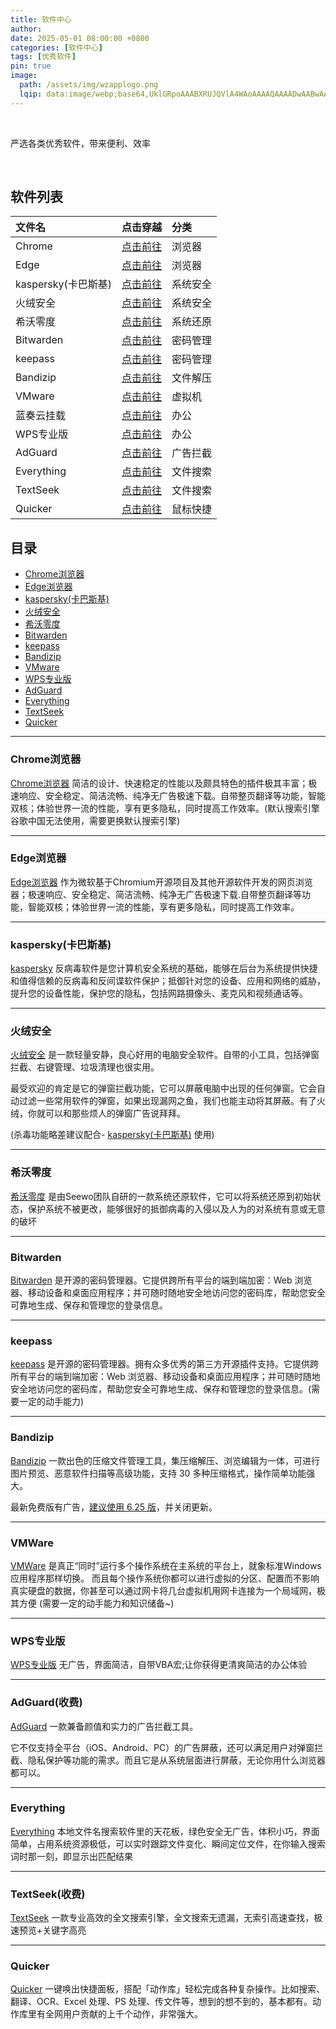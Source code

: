 ```yaml
---
title: 软件中心
author: 
date: 2025-05-01 08:00:00 +0800
categories: [软件中心]
tags: [优秀软件]
pin: true
image:
  path: /assets/img/wzapplogo.png
  lqip: data:image/webp;base64,UklGRpoAAABXRUJQVlA4WAoAAAAQAAAADwAABwAAQUxQSDIAAAARL0AmbZurmr57yyIiqE8oiG0bejIYEQTgqiDA9vqnsUSI6H+oAERp2HZ65qP/VIAWAFZQOCBCAAAA8AEAnQEqEAAIAAVAfCWkAALp8sF8rgRgAP7o9FDvMCkMde9PK7euH5M1m6VWoDXf2FkP3BqV0ZYbO6NA/VFIAAAA
---
```

<br>

严选各类优秀软件，带来便利、效率

<!-- more -->
<br>

## 软件列表

| 文件名| 点击穿越 | 分类 |
| :---------| :--- | :--- |
| Chrome |  [点击前往](https://www.google.com/chrome)  | 浏览器 |
| Edge |  [点击前往](https://www.microsoft.com/zh-cn/edge/download?form=EDGEAB)  | 浏览器 |
| kaspersky(卡巴斯基) |  [点击前往](https://www.kaspersky.com.cn/free-antivirus)  | 系统安全 |
| 火绒安全 |  [点击前往](https://www.huorong.cn)  | 系统安全 |
| 希沃零度 |  [点击前往](https://www.ilanzou.com/s/na1Z0iPl)  | 系统还原 |
| Bitwarden |  [点击前往](https://bitwarden.com/)  | 密码管理 |
| keepass |  [点击前往](https://keepass.info/)  | 密码管理 |
| Bandizip |  [点击前往](https://www.ilanzou.com/s/Qu2ZZoDk)  | 文件解压 |
| VMware |  [点击前往](https://www.vmware.com/products/desktop-hypervisor/workstation-and-fusion)  | 虚拟机 |
| 蓝奏云挂载 |  [点击前往](https://github.com/chenhb23/lanzouyun-disk)  | 办公 |
| WPS专业版 |  [点击前往](https://www.ilanzou.com/s/rqCZZKDN)  | 办公 |
| AdGuard |  [点击前往](https://adguard.com/zh_cn/welcome.html)  | 广告拦截 |
| Everything |  [点击前往](https://www.voidtools.com)  | 文件搜索 |
| TextSeek |  [点击前往](https://www.textseek.net/cn)  | 文件搜索 |
| Quicker |  [点击前往](https://getquicker.net)  | 鼠标快捷 |


## 目录

- [Chrome浏览器](#mulu1)
- [Edge浏览器](#mulu2)
- [kaspersky(卡巴斯基)](#mulu3)
- [火绒安全](#mulu4)
- [希沃零度](#mulu5)
- [Bitwarden](#mulu6)
- [keepass](#mulu7)
- [Bandizip](#mulu8)
- [VMware](#mulu9)
- [WPS专业版](#mulu10)
- [AdGuard](#mulu11)
- [Everything](#mulu12)
- [TextSeek](#mulu13)
- [Quicker](#mulu14)

---
### Chrome浏览器<a id="mulu1"></a>

[Chrome浏览器](https://www.google.com/chrome) 简洁的设计、快速稳定的性能以及颇具特色的插件极其丰富；极速响应、安全稳定、简洁流畅、纯净无广告极速下载。自带整页翻译等功能，智能双核；体验世界一流的性能，享有更多隐私，同时提高工作效率。(默认搜索引擎谷歌中国无法使用，需要更换默认搜索引擎)

---
### Edge浏览器<a id="mulu2"></a>

[Edge浏览器](https://www.microsoft.com/zh-cn/edge/download?form=EDGEAB) 作为微软基于Chromium开源项目及其他开源软件开发的网页浏览器；极速响应、安全稳定、简洁流畅、纯净无广告极速下载.自带整页翻译等功能，智能双核；体验世界一流的性能，享有更多隐私，同时提高工作效率。

---
### kaspersky(卡巴斯基)<a id="mulu3"></a>

[kaspersky](https://www.kaspersky.com.cn/free-antivirus) 反病毒软件是您计算机安全系统的基础，能够在后台为系统提供快捷和值得信赖的反病毒和反间谍软件保护；抵御针对您的设备、应用和网络的威胁，提升您的设备性能，保护您的隐私，包括网路摄像头、麦克风和视频通话等。

---
### 火绒安全<a id="mulu4"></a>

[火绒安全](https://www.huorong.cn) 是一款轻量安静，良心好用的电脑安全软件。自带的小工具，包括弹窗拦截、右键管理、垃圾清理也很实用。

最受欢迎的肯定是它的弹窗拦截功能，它可以屏蔽电脑中出现的任何弹窗。它会自动过滤一些常用软件的弹窗，如果出现漏网之鱼，我们也能主动将其屏蔽。有了火绒，你就可以和那些烦人的弹窗广告说拜拜。

(杀毒功能略差建议配合- [kaspersky(卡巴斯基)](#mulu3) 使用)

---
### 希沃零度<a id="mulu5"></a>
  
[希沃零度](https://www.ilanzou.com/s/na1Z0iPl) 是由Seewo团队自研的一款系统还原软件，它可以将系统还原到初始状态，保护系统不被更改，能够很好的抵御病毒的入侵以及人为的对系统有意或无意的破坏

---
### Bitwarden<a id="mulu6"></a>

[Bitwarden](https://bitwarden.com/) 是开源的密码管理器。它提供跨所有平台的端到端加密：Web 浏览器、移动设备和桌面应用程序；并可随时随地安全地访问您的密码库，帮助您安全可靠地生成、保存和管理您的登录信息。

---
### keepass<a id="mulu7"></a>

[keepass](https://keepass.info/) 是开源的密码管理器。拥有众多优秀的第三方开源插件支持。它提供跨所有平台的端到端加密：Web 浏览器、移动设备和桌面应用程序；并可随时随地安全地访问您的密码库，帮助您安全可靠地生成、保存和管理您的登录信息。(需要一定的动手能力)

---
### Bandizip<a id="mulu8"></a>

[Bandizip](https://www.bandisoft.com/bandizip/) 一款出色的压缩文件管理工具，集压缩解压、浏览编辑为一体，可进行图片预览、恶意软件扫描等高级功能，支持 30 多种压缩格式，操作简单功能强大。

最新免费版有广告，[建议使用 6.25 版](https://www.ilanzou.com/s/Qu2ZZoDk)，并关闭更新。

---
### VMWare<a id="mulu9"></a>

[VMWare](https://www.vmware.com/products/desktop-hypervisor/workstation-and-fusion) 是真正“同时”运行多个操作系统在主系统的平台上，就象标准Windows应用程序那样切换。 而且每个操作系统你都可以进行虚拟的分区、配置而不影响真实硬盘的数据，你甚至可以通过网卡将几台虚拟机用网卡连接为一个局域网，极其方便 (需要一定的动手能力和知识储备~)

---
### WPS专业版<a id="mulu10"></a>

[WPS专业版](https://www.ilanzou.com/s/rqCZZKDN) 无广告，界面简洁，自带VBA宏;让你获得更清爽简洁的办公体验

---
### AdGuard(收费)<a id="mulu11"></a>

[AdGuard](https://adguard.com/zh_cn/welcome.html) 一款兼备颜值和实力的广告拦截工具。

它不仅支持全平台（iOS、Android、PC）的广告屏蔽，还可以满足用户对弹窗拦截、隐私保护等功能的需求。而且它是从系统层面进行屏蔽，无论你用什么浏览器都可以。

---
### Everything<a id="mulu12"></a>

[Everything](https://www.voidtools.com) 本地文件名搜索软件里的天花板，绿色安全无广告，体积小巧，界面简单，占用系统资源极低，可以实时跟踪文件变化、瞬间定位文件，在你输入搜索词时那一刻，即显示出匹配结果

---
### TextSeek(收费)<a id="mulu13"></a>

[TextSeek](https://www.textseek.net/cn) 一款专业高效的全文搜索引擎，全文搜索无遗漏，无索引高速查找，极速预览+关键字高亮

---
### Quicker<a id="mulu14"></a>

[Quicker](https://getquicker.net) 一键唤出快捷面板，搭配「动作库」轻松完成各种复杂操作。比如搜索、翻译、OCR、Excel 处理、PS 处理、传文件等，想到的想不到的，基本都有。动作库里有全网用户贡献的上千个动作，非常强大。
